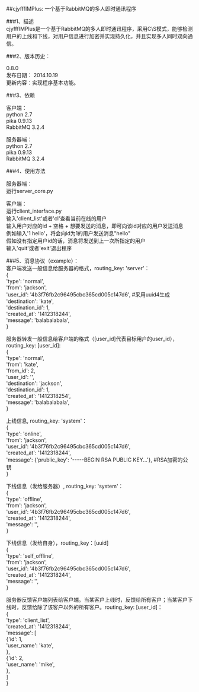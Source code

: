 ##cjyfffIMPlus: 一个基于RabbitMQ的多人即时通讯程序   
   
###1、描述   
cjyfffIMPlus是一个基于RabbitMQ的多人即时通讯程序，采用C\S模式，能够检测用户的上线和下线，对用户信息进行加密并实现持久化，并且实现多人同时双向通信。   
   
###2、版本历史：    
   
0.8.0   
发布日期： 2014.10.19   
更新内容：实现程序基本功能。   
   
###3、依赖   
   
客户端：   
python 2.7   
pika 0.9.13   
RabbitMQ 3.2.4   
   
服务器端：   
python 2.7   
pika 0.9.13   
RabbitMQ 3.2.4   
   
###4、使用方法   
   
服务器端：   
运行server_core.py   
   
客户端：   
运行client_interface.py   
输入'client_list'或者'cl'查看当前在线的用户   
输入用户对应的id + 空格 + 想要发送的消息，即可向该id对应的用户发送消息   
例如输入'1 hello'，将会向id为1的用户发送消息"hello"   
假如没有指定用户id的话，消息将发送到上一次所指定的用户   
输入'quit'或者'exit'退出程序   
   
###5、消息协议（example）：   
客户端发送一般信息给服务器的格式，routing_key: 'server'：   
{   
    'type': 'normal',    
    'from': 'jackson',   
    'user_id': '4b3f76fb2c96495cbc365cd005c147d6', #采用uuid4生成   
    'destination': 'kate',   
    'destination_id': 1,   
    'created_at': '1412318244',   
    'message': 'balabalabala',   
}   

服务器转发一般信息给客户端的格式（[user_id]代表目标用户的user_id），routing_key: [user_id]:   
{   
    'type': 'normal',    
    'from': 'kate',   
    'from_id': 2,   
    'user_id': '',   
    'destination': 'jackson',   
    'destination_id': 1,   
    'created_at': '1412318254',   
    'message': 'balabalabala',   
}   
   
上线信息, routing_key: 'system'：   
{   
    'type': 'online',    
    'from': 'jackson',   
    'user_id': '4b3f76fb2c96495cbc365cd005c147d6',   
    'created_at': '1412318244',   
    'message': {'prublic_key': '-----BEGIN RSA PUBLIC KEY...'},  #RSA加密的公钥   
}   
   
下线信息（发给服务器）, routing_key: 'system'：   
{   
    'type': 'offline',    
    'from': 'jackson',   
    'user_id': '4b3f76fb2c96495cbc365cd005c147d6',   
    'created_at': '1412318244',   
    'message': '',   
}   
   
下线信息（发给自身），routing_key：[uuid]   
{   
    'type': 'self_offline',    
    'from': 'jackson',   
    'user_id': '4b3f76fb2c96495cbc365cd005c147d6',   
    'created_at': '1412318244',   
    'message': '',   
}   
   
服务器反馈客户端列表给客户端。当某客户上线时，反馈给所有客户；当某客户下线时，反馈给除了该客户以外的所有客户。routing_key: [user_id]：   
{   
    'type': 'client_list',   
    'created_at': '1412318244',   
    'message': [   
        {'id': 1,   
          'user_name': 'kate',   
        },   
        {'id': 2,   
          'user_name': 'mike',   
        },   
    ]   
}   
